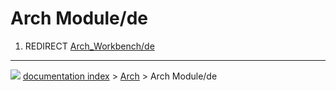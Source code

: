 # Arch Module/de
1.  REDIRECT [Arch_Workbench/de](Arch_Workbench/de.md)



---
![](images/Right_arrow.png) [documentation index](../README.md) > [Arch](Arch_Workbench.md) > Arch Module/de
